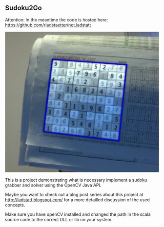 Sudoku2Go
---------

Attention: In the meantime the code is hosted here: https://github.com/rladstaetter/net.ladstatt

![a screenshot of the sudoku2go application](/screenshot.png "A screenshot of the project")

This is a project demonstrating what is necessary implement a sudoku grabber and solver using the OpenCV Java API.

Maybe you want to check out a blog post series about this project at http://ladstatt.blogspot.com/ for a more detailled
discussion of the used concepts.

Make sure you have openCV installed and changed the path in the scala source code to the correct DLL or lib on your
system.


